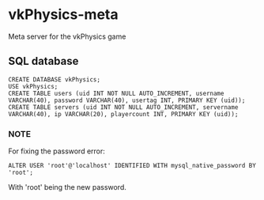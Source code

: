 # vkPhysics-meta
Meta server for the vkPhysics game

## SQL database

```mysql
CREATE DATABASE vkPhysics;
USE vkPhysics;
CREATE TABLE users (uid INT NOT NULL AUTO_INCREMENT, username VARCHAR(40), password VARCHAR(40), usertag INT, PRIMARY KEY (uid));
CREATE TABLE servers (uid INT NOT NULL AUTO_INCREMENT, servername VARCHAR(40), ip VARCHAR(20), playercount INT, PRIMARY KEY (uid));
```

### NOTE

For fixing the password error:

```mysql
ALTER USER 'root'@'localhost' IDENTIFIED WITH mysql_native_password BY 'root';
```

With 'root' being the new password.
